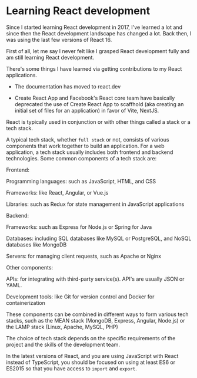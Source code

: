# Learning React development

Since I started learning React development in 2017, I've learned a lot and since then the React development landscape has changed a lot. Back then, I was using the last few versions of React 16.

First of all, let me say I never felt like I grasped React development fully and am still learning React development.

There's some things I have learned via getting contributions to my React applications.

- The documentation has moved to react.dev

- Create React App and Facebook's React core team have basically deprecated the use of Create React App to scaffhold (aka creating an initial set of files for an application) in favor of Vite, NextJS.

React is typically used in conjunction or with other things called a stack or a tech stack.

A typical tech stack, whether `full stack` or not, consists of various components that work together to build an application. For a web application, a tech stack usually includes both frontend and backend technologies. Some common components of a tech stack are:

Frontend:

  Programming languages: such as JavaScript, HTML, and CSS

  Frameworks: like React, Angular, or Vue.js

  Libraries: such as Redux for state management in JavaScript applications

Backend:

  Frameworks: such as Express for Node.js or Spring for Java

  Databases: including SQL databases like MySQL or PostgreSQL, and NoSQL databases like MongoDB

  Servers: for managing client requests, such as Apache or Nginx

Other components:

  APIs: for integrating with third-party service(s). API's are usually JSON or YAML.

  Development tools: like Git for version control and Docker for containerization

These components can be combined in different ways to form various tech stacks, such as the MEAN stack (MongoDB, Express, Angular, Node.js) or the LAMP stack (Linux, Apache, MySQL, PHP)

The choice of tech stack depends on the specific requirements of the project and the skills of the development team.

In the latest versions of React, and you are using JavaScript with React instead of TypeScript, you should be focused on using at least ES6 or ES2015 so that you have access to `import` and `export`.
